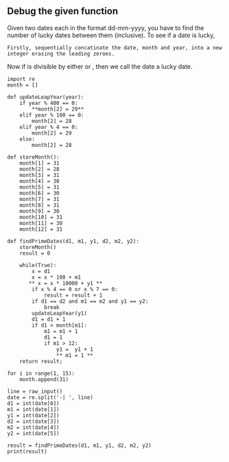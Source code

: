 ## Debug the given function

Given two dates each in the format dd-mm-yyyy, you have to find the number of lucky dates between them (inclusive). To see if a date is lucky,

    Firstly, sequentially concatinate the date, month and year, into a new integer erasing the leading zeroes.
Now if is divisible by either or , then we call the date a lucky date.
```
import re
month = []

def updateLeapYear(year):
    if year % 400 == 0:
        **month[2] = 29**
    elif year % 100 == 0:
        month[2] = 28
    elif year % 4 == 0:
        month[2] = 29
    else:
        month[2] = 28

def storeMonth():
    month[1] = 31
    month[2] = 28
    month[3] = 31
    month[4] = 30
    month[5] = 31
    month[6] = 30
    month[7] = 31
    month[8] = 31
    month[9] = 30
    month[10] = 31
    month[11] = 30
    month[12] = 31

def findPrimeDates(d1, m1, y1, d2, m2, y2):
    storeMonth()
    result = 0

    while(True):
        x = d1
        x = x * 100 + m1
       ** x = x * 10000 + y1 **
        if x % 4 == 0 or x % 7 == 0:
            result = result + 1
        if d1 == d2 and m1 == m2 and y1 == y2:
            break
        updateLeapYear(y1)
        d1 = d1 + 1
        if d1 > month[m1]:
            m1 = m1 + 1
            d1 = 1
            if m1 > 12:
                y1 =  y1 + 1
                ** m1 = 1 **
    return result;

for i in range(1, 15):
    month.append(31)

line = raw_input()
date = re.split('-| ', line)
d1 = int(date[0])
m1 = int(date[1])
y1 = int(date[2])
d2 = int(date[3])
m2 = int(date[4])
y2 = int(date[5])

result = findPrimeDates(d1, m1, y1, d2, m2, y2)
print(result)
```


